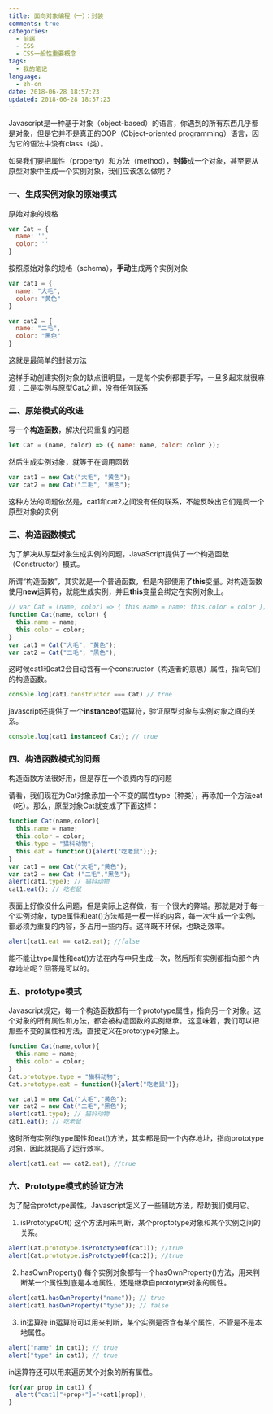 ```yaml
---
title: 面向对象编程（一）：封装
comments: true
categories:
  - 前端
  - CSS
  - CSS一般性重要概念
tags:
  - 我的笔记
language:
  - zh-cn
date: 2018-06-28 18:57:23
updated: 2018-06-28 18:57:23
---
```


Javascript是一种基于对象（object-based）的语言，你遇到的所有东西几乎都是对象，但是它并不是真正的OOP（Object-oriented programming）语言，因为它的语法中没有class（类）。

如果我们要把属性（property）和方法（method），**封装**成一个对象，甚至要从原型对象中生成一个实例对象，我们应该怎么做呢？

### 一、生成实例对象的原始模式
原始对象的规格
```js
var Cat = {
  name: '',
  color: ''
}
```
按照原始对象的规格（schema），**手动**生成两个实例对象
```js
var cat1 = {
  name: "大毛",
  color: "黄色"
}

var cat2 = {
  name: "二毛",
  color: "黑色"
}
```
这就是最简单的封装方法

这样手动创建实例对象的缺点很明显，一是每个实例都要手写，一旦多起来就很麻烦；二是实例与原型Cat之间，没有任何联系


### 二、原始模式的改进
写一个**构造函数**，解决代码重复的问题

```js
let Cat = (name, color) => ({ name: name, color: color });
```

然后生成实例对象，就等于在调用函数

```js
var cat1 = new Cat("大毛", "黄色");
var cat2 = new Cat("二毛", "黑色");
```

这种方法的问题依然是，cat1和cat2之间没有任何联系，不能反映出它们是同一个原型对象的实例

### 三、构造函数模式

为了解决从原型对象生成实例的问题，JavaScript提供了一个构造函数（Constructor）模式。

所谓“构造函数”，其实就是一个普通函数，但是内部使用了**this**变量。对构造函数使用**new**运算符，就能生成实例，并且**this**变量会绑定在实例对象上。

```js
// var Cat = (name, color) => { this.name = name; this.color = color };  // 这样写是错的，箭头函数并不能当作构造函数
function Cat(name, color) {
  this.name = name;
  this.color = color;
}
var cat1 = Cat("大毛", "黄色");
var cat2 = Cat("二毛", "黑色");
```

这时候cat1和cat2会自动含有一个constructor（构造者的意思）属性，指向它们的构造函数。

```js
console.log(cat1.constructor === Cat) // true
```

javascript还提供了一个**instanceof**运算符，验证原型对象与实例对象之间的关系。

```js
console.log(cat1 instanceof Cat); // true
```

### 四、构造函数模式的问题

构造函数方法很好用，但是存在一个浪费内存的问题

请看，我们现在为Cat对象添加一个不变的属性type（种类），再添加一个方法eat（吃）。那么，原型对象Cat就变成了下面这样：

```js
function Cat(name,color){
  this.name = name;
  this.color = color;
  this.type = "猫科动物";
  this.eat = function(){alert("吃老鼠");};
}
var cat1 = new Cat("大毛","黄色");
var cat2 = new Cat ("二毛","黑色");
alert(cat1.type); // 猫科动物
cat1.eat(); // 吃老鼠
```
表面上好像没什么问题，但是实际上这样做，有一个很大的弊端。那就是对于每一个实例对象，type属性和eat()方法都是一模一样的内容，每一次生成一个实例，都必须为重复的内容，多占用一些内存。这样既不环保，也缺乏效率。
```js
alert(cat1.eat == cat2.eat); //false
```
能不能让type属性和eat()方法在内存中只生成一次，然后所有实例都指向那个内存地址呢？回答是可以的。

### 五、prototype模式
Javascript规定，每一个构造函数都有一个prototype属性，指向另一个对象。这个对象的所有属性和方法，都会被构造函数的实例继承。
这意味着，我们可以把那些不变的属性和方法，直接定义在prototype对象上。
```js
function Cat(name,color){
  this.name = name;
  this.color = color;
}
Cat.prototype.type = "猫科动物";
Cat.prototype.eat = function(){alert("吃老鼠")};

var cat1 = new Cat("大毛","黄色");
var cat2 = new Cat("二毛","黑色");
alert(cat1.type); // 猫科动物
cat1.eat(); // 吃老鼠
```
这时所有实例的type属性和eat()方法，其实都是同一个内存地址，指向prototype对象，因此就提高了运行效率。
```js
alert(cat1.eat == cat2.eat); //true
```

### 六、Prototype模式的验证方法
为了配合prototype属性，Javascript定义了一些辅助方法，帮助我们使用它。
1. isPrototypeOf()
这个方法用来判断，某个proptotype对象和某个实例之间的关系。
```js
alert(Cat.prototype.isPrototypeOf(cat1)); //true
alert(Cat.prototype.isPrototypeOf(cat2)); //true
```
2. hasOwnProperty()
每个实例对象都有一个hasOwnProperty()方法，用来判断某一个属性到底是本地属性，还是继承自prototype对象的属性。
```js
alert(cat1.hasOwnProperty("name")); // true
alert(cat1.hasOwnProperty("type")); // false
```
3. in运算符
in运算符可以用来判断，某个实例是否含有某个属性，不管是不是本地属性。
```js
alert("name" in cat1); // true
alert("type" in cat1); // true
```
in运算符还可以用来遍历某个对象的所有属性。
```js
for(var prop in cat1) { 
  alert("cat1["+prop+"]="+cat1[prop]); 
}
```